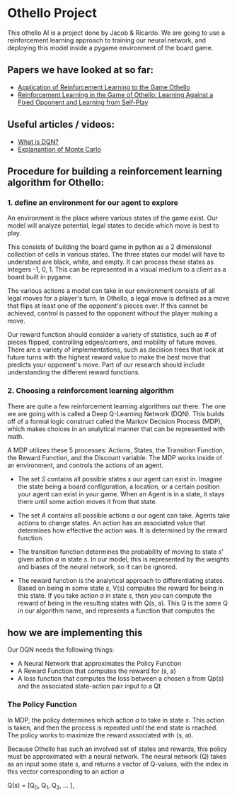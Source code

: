 # Othello Project

This othello AI is a project done by Jacob & Ricardo. We are going to use a reinforcement learning approach to training our neural network, and deploying this model inside a pygame environment of the board game.


## Papers we have looked at so far:
- [Application of Reinforcement Learning to the Game Othello](https://www.sciencedirect.com/science/article/pii/S0305054806002553#:~:text=We%20describe%20how%20reinforcement%20learning%20can%20be%20combined,state%20space%E2%80%94learning%20to%20play%20the%20game%20of%20Othello)
- [Reinforcement Learning in the Game of Othello: Learning Against a Fixed Opponent and Learning from Self-Play](https://www.ai.rug.nl/%7Emwiering/GROUP/ARTICLES/paper-othello.pdf)

## Useful articles / videos:
- [What is DQN?](https://medium.com/data-science-in-your-pocket/deep-q-networks-dqn-explained-with-examples-and-codes-in-reinforcement-learning-928b97efa792)
- [Explanantion of Monte Carlo](https://www.youtube.com/watch?v=ZljeS5aHzuE)

## Procedure for building a reinforcement learning algorithm for Othello:

### 1. define an environment for our agent to explore

An environment is the place where various states of the game exist. Our model will analyze potential, legal states to decide which move is best to play. 

This consists of building the board game in python as a 2 dimensional collection of cells in various states. The three states our model will have to understand are black, white, and empty. It can process these states as integers -1, 0, 1. This can be represented in a visual medium to a client as a board built in pygame.

The various actions a model can take in our environment consists of all legal moves for a player's turn. In Othello, a legal move is defined as a move that flips at least one of the opponent's pieces over. If this cannot be achieved, control is passed to the opponent without the player making a move.

Our reward function should consider a variety of statistics, such as # of pieces flipped, controlling edges/corners, and mobility of future moves. There are a variety of implementations, such as decision trees that look at future turns with the highest reward value to make the best move that predicts your opponent's move. Part of our research should include understanding the different reward functions.

### 2. Choosing a reinforcement learning algorithm

There are quite a few reinforcement learning algorithms out there. The one we are going with is called a Deep Q-Learning Network (DQN). This builds off of a formal logic construct called the Markov Decision Process (MDP), which makes choices in an analytical manner that can be represented with math.

A MDP utilizes these 5 processes: Actions, States, the Transition Function, the Reward Function, and the Discount variable. The MDP works inside of an environment, and controls the actions of an agent. 
- The set *S* contains all possible states *s* our agent can exist in. Imagine the state being a board configuration, a location, or a certain position your agent can exist in your game. When an Agent is in a state, it stays there until some action moves it from that state.

- The set *A* contains all possible actions *a* our agent can take. Agents take actions to change states. An action has an associated value that determines how effective the action was. It is determined by the reward function.

- The transition function determines the probability of moving to state *s*' given action *a* in state *s*. In our model, this is represented by the weights and biases of the neural network, so it can be ignored.

- The reward function is the analytical approach to differentiating states. Based on being in some state *s*, V(s) computes the reward for being in this state. If you take action *a* in state *s*, then you can compute the reward of being in the resulting states with Q(s, a). This Q is the same Q in our algorithm name, and represents a function that computes the

## how we are implementing this

Our DQN needs the following things:
- A Neural Network that approximates the Policy Function
- A Reward Function that computes the reward for (s, a)
- A loss function that computes the loss between a chosen a from Qp(s) and the associated state-action pair input to a Qt

### The Policy Function

In MDP, the policy determines which action *a* to take in state *s*. This action is taken, and then the process is repeated until the end state is reached. The policy works to maximize the reward associated with (*s*, *a*). 

Because Othello has such an involved set of states and rewards, this policy must be approximated with a neural network. The neural network (Q) takes as an input some state *s*, and returns a vector of Q-values, with the index in this vector corresponding to an action *a*

Q(*s*) = \[Q<sub>0</sub>, Q<sub>1</sub>, Q<sub>2</sub>, ... \], 

